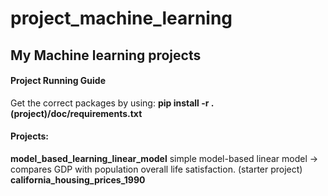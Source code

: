 # project_machine_learning
## My Machine learning projects

#### Project Running Guide

Get the correct packages by using:
__pip install -r .(project)/doc/requirements.txt__

#### Projects:

__model_based_learning_linear_model__ simple model-based linear model -> compares GDP with population overall life satisfaction. (starter project)
__california_housing_prices_1990__ 
